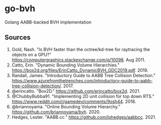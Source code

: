 # go-bvh
Golang AABB-backed BVH implementation

## Sources

1. Gold, Nash. "Is BVH faster than the octree/kd-tree for raytracing the objects on a GPU?" https://computergraphics.stackexchange.com/q/10098. Aug 2011.
1. Catto, Erin. "Dynamic Bounding Volume Hierarchies." https://box2d.org/files/ErinCatto_DynamicBVH_GDC2019.pdf. 2019.
1. Randall, James. "Introductory Guide to AABB Tree Collision Detection." https://www.azurefromthetrenches.com/introductory-guide-to-aabb-tree-collision-detection/. 2017.
1. @erincatto. "Box2D." https://github.com/erincatto/box2d. 2021.
1. @ChubbyBubba91. "Implementing 2D unit collision for top down RTS." https://www.reddit.com/r/gamedev/comments/9osh44. 2018.
1. @briannoyama. "Online Bounding Volume Hierarchy." https://github.com/briannoyama/bvh. 2020.
1. Hedges, Lester. "AABB.cc." https://github.com/lohedges/aabbcc. 2021.
